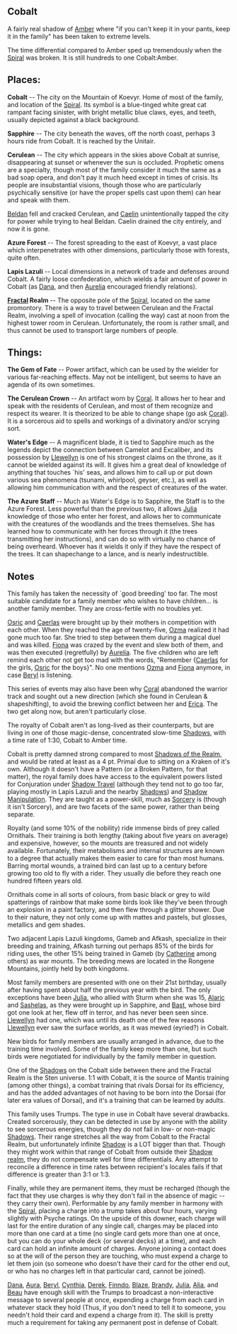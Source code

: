 ## Cobalt
A fairly real shadow of [Amber](KolvirPromontory) where "if you can't keep it in your pants, keep it in the family" has been taken to extreme levels.

The time differential compared to Amber sped up tremendously when the [Spiral](TheSpiral) was broken.  It is still hundreds to one Cobalt:Amber.

## Places:

**Cobalt** -- The city on the Mountain of Koevyr. Home of most of the family, and location of the [Spiral](TheSpiral). Its symbol is a blue-tinged white great cat rampant facing sinister, with bright metallic blue claws, eyes, and teeth, usually depicted against a black background.

**Sapphire** -- The city beneath the waves, off the north coast, perhaps 3 hours ride from Cobalt. It is reached by the Unitair.
                                                                                     
**Cerulean** -- The city which appears in the skies above Cobalt at sunrise, disappearing at sunset or whenever the sun is occluded. Prophetic omens are a specialty, though most of the family consider it much the same as a bad soap opera, and don't pay it much heed except in times of crisis. Its people are insubstantial visions, though those who are particularly psychically sensitive (or have the proper spells cast upon them) can hear and speak with them.

[Beldan](BeldanOfBrandt) fell and cracked Cerulean, and [Caelin](CaelinOfLaetatio) unintentionally tapped the city for power while trying to heal Beldan. Caelin drained the city entirely, and now it is gone.
 
**Azure Forest** -- The forest spreading to the east of Koevyr, a vast place which interpenetrates with other dimensions, particularly those with forests, quite often.
 
**Lapis Lazuli** -- Local dimensions in a network of trade and defenses around Cobalt. A fairly loose confederation, which wields a fair amount of power in Cobalt (as [Dana](CobalteanRoyalFamily#dana), and then [Aurelia](CobalteanRoyalFamily#aurelia) encouraged friendly relations).
 
**[Fractal](http://www.faqs.org/faqs/fractal-faq/) Realm** -- The opposite pole of the [Spiral](TheSpiral), located on the same promontory. There is a way to travel between Cerulean and the Fractal Realm, involving a spell of invocation (calling the way) cast at noon from the highest tower room in Cerulean. Unfortunately, the room is rather small, and thus cannot be used to transport large numbers of people.

## Things:
 
**The Gem of Fate** -- Power artifact, which can be used by the wielder for various far-reaching effects. May not be intelligent, but seems to have an agenda of its own sometimes.

**The Cerulean Crown** -- An artifact worn by [Coral](CobalteanRoyalFamily#coral). It allows her to hear and speak with the residents of Cerulean, and most of them recognize and respect its wearer. It is theorized to be able to change shape (go ask [Coral](CobalteanRoyalFamily#coral)). It is a sorcerous aid to spells and workings of a divinatory and/or scrying sort.

**Water's Edge** -- A magnificent blade, it is tied to Sapphire much as the legends depict the connection between Camelot and Excaliber, and its possession by [Llewellyn](CobalteanRoyalFamily#llewellyn) is one of his strongest claims on the throne, as it cannot be wielded against its will. It gives him a great deal of knowledge of anything that touches `his' seas, and allows him to call up or put down various sea phenomena (tsunami, whirlpool, geyser, etc.), as well as allowing him communication with and the respect of creatures of the water.

**The Azure Staff** -- Much as Water's Edge is to Sapphire, the Staff is to the Azure Forest. Less powerful than the previous two, it allows [Julia](CobalteanRoyalFamily#julia) knowledge of those who enter her forest, and allows her to communicate with the creatures of the woodlands and the trees themselves. She has learned how to communicate with her forces through it (the trees transmitting her instructions), and can do so with virtually no chance of being overheard. Whoever has it wields it only if they have the respect of the trees. It can shapechange to a lance, and is nearly indestructible.

## Notes

This family has taken the necessity of `good breeding' too far. The most suitable candidate for a family member who wishes to have children... is another family member. They are cross-fertile with no troubles yet.

[Osric](CobalteanRoyalFamily#osric) and [Caerlas](CobalteanRoyalFamily#caerlas) were brought up by their mothers in competition with each other. When they reached the age of twenty-five, [Ozma](CobalteanRoyalFamily#ozma) realized it had gone much too far. She tried to step between them during a magical duel and was killed. [Fiona](CobalteanRoyalFamily#fiona) was crazed by the event and slew both of them, and was then executed (regretfully) by [Aurelia](CobalteanRoyalFamily#aurelia). The five children who are left remind each other not get too mad with the words, "Remember {[Caerlas](CobalteanRoyalFamily#caerlas) for the girls, [Osric](CobalteanRoyalFamily#osric) for the boys}". No one mentions [Ozma](CobalteanRoyalFamily#ozma) and [Fiona](CobalteanRoyalFamily#fiona) anymore, in case [Beryl](CobalteanRoyalFamily#beryl) is listening.

This series of events may also have been why [Coral](CobalteanRoyalFamily#coral) abandoned the warrior track and sought out a new direction (which she found in Cerulean & shapeshifting), to avoid the brewing conflict between her and [Erica](CobalteanRoyalFamily#erica). The two get along now, but aren't particularly close.

The royalty of Cobalt aren't as long-lived as their counterparts, but are living in one of those magic-dense, concentrated slow-time [Shadows](ShadowPlaces), with a time rate of 1:30, Cobalt to Amber time.

Cobalt is pretty damned strong compared to most [Shadows of the Realm](ShadowPlaces), and would be rated at least as a 4 pt. Primal due to sitting on a Kraken of it's own.  Although it doesn't have a Pattern (or a Broken Pattern, for that matter), the royal family does have access to the equivalent powers listed for Conjuration under [Shadow Travel](PowersBalancesAndOpposites) (although they tend not to go too far, playing mostly in Lapis Lazuli and the nearby [Shadows](ShadowPlaces)) and [Shadow Manipulation](PowersBalancesAndOpposites). They are taught as a power-skill, much as [Sorcery](PowersBalancesAndOpposites) is (though it isn't Sorcery), and are two facets of the same power, rather than being separate.

Royalty (and some 10% of the nobility) ride immense birds of prey called Ornithals. Their training is both lengthy (taking about five years on average) and expensive, however, so the mounts are treasured and not widely available. Fortunately, their metabolisms and internal structures are known to a degree that actually makes them easier to care for than most humans. Barring mortal wounds, a trained bird can last up to a century before growing too old to fly with a rider. They usually die before they reach one hundred fifteen years old.

Ornithals come in all sorts of colours, from basic black or grey to wild spatterings of rainbow that make some birds look like they've been through an explosion in a paint factory, and then flew through a glitter shower. Due to their nature, they not only come up with mattes and pastels, but glosses, metallics and gem shades.

Two adjacent Lapis Lazuli kingdoms, Gameb and Afkash, specialize in their breeding and training, Afkash turning out perhaps 85% of the birds for riding uses, the other 15% being trained in Gameb (by [Catherine](CobalteanRoyalFamily#catherine) among others) as war mounts. The breeding mews are located in the Rongene Mountains, jointly held by both kingdoms.

Most family members are presented with one on their 21st birthday, usually after having spent about half the previous year with the bird. The only exceptions have been [Julia](CobalteanRoyalFamily#julia), who allied with Sturm when she was 15, [Alaric](CobalteanRoyalFamily#alaric) and [Sashelas](CobalteanRoyalFamily#sashelas), as they were brought up in Sapphire, and [Bast](CobalteanRoyalFamily#bast), whose bird got one look at her, flew off in terror, and has never been seen since. [Llewellyn](CobalteanRoyalFamily#llewellyn) had one, which was until its death one of the few reasons [Llewellyn](CobalteanRoyalFamily#llewellyn) ever saw the surface worlds, as it was mewed (eyried?) in Cobalt.

New birds for family members are usually arranged in advance, due to the training time involved. Some of the family keep more than one, but such birds were negotiated for individually by the family member in question.
 
One of the [Shadows](ShadowPlaces) on the Cobalt side between there and the Fractal Realm is the Sten universe. 1:1 with Cobalt, it is the source of Mantis training (among other things), a combat training that rivals Dorsai for its efficiency, and has the added advantages of not having to be born into the Dorsai (for later era values of Dorsai), and it's a training that can be learned by adults.

This family uses Trumps. The type in use in Cobalt have several drawbacks. Created sorcerously, they can be detected in use by anyone with the ability to see sorcerous energies, though they do not fail in low- or non-magic [Shadows](ShadowPlaces). Their range stretches all the way from Cobalt to the Fractal Realm, but unfortunately infinite [Shadow](ShadowPlaces) is a LOT bigger than that. Though they might work within that range of Cobalt from outside their [Shadow realm](ShadowPlaces), they do not compensate well for time differentials. Any attempt to reconcile a difference in time rates between recipient's locales fails if that difference is greater than 3:1 or 1:3.

Finally, while they are permanent items, they must be recharged (though the fact that they use charges is why they don't fail in the absence of magic -- they carry their own). Performable by any family member in harmony with the [Spiral](TheSpiral), placing a charge into a trump takes about four hours, varying slightly with Psyche ratings. On the upside of this downer, each charge will last for the entire duration of any single call, charges may be placed into more than one card at a time (no single card gets more than one at once, but you can do your whole deck {or several decks} at a time), and each card can hold an infinite amount of charges. Anyone joining a contact does so at the will of the person they are touching, who must expend a charge to let them join (so someone who doesn't have their card for the other end out, or who has no charges left in that particular card, cannot be joined).

[Dana](CobalteanRoyalFamily#dana), [Aura](CobalteanRoyalFamily#aurelia), [Beryl](CobalteanRoyalFamily#beryl), [Cynthia](CobalteanRoyalFamily#cynthia), [Derek](CobalteanRoyalFamily#derek), [Finndo](CobalteanRoyalFamily#finndo), [Blaze](CobalteanRoyalFamily#blaze), [Brandy](CobalteanRoyalFamily#brandy), [Julia](CobalteanRoyalFamily#julia), [Alia](CobalteanRoyalFamily#alia), and [Beau](CobalteanRoyalFamily#beauregard) have enough skill with the Trumps to broadcast a non-interactive message to several people at once, expending a charge from each card in whatever stack they hold (Thus, if you don't need to tell it to someone, you needn't hold their card and expend a charge from it). The skill is pretty much a requirement for taking any permanent post in defense of Cobalt.
